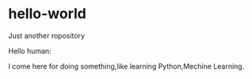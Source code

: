# hello-world
Just another ropository

Hello human:

I come here for doing something,like learning Python,Mechine Learning.
